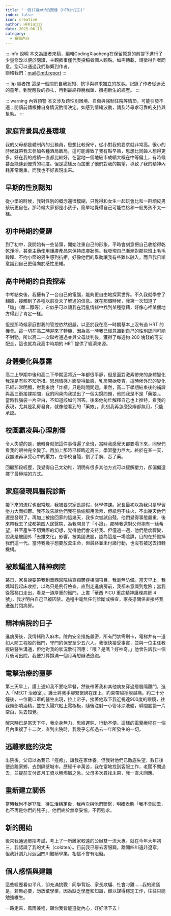 ```yaml
---
title: "一個17歲mtf的回憶 (HFRin🏳️‍⚧️🍥)"
index: false
icon: creative
author: HFRin🏳️‍⚧️🍥
date: 2025-06-18
category:
  - 投稿內容
---
```


::: info 說明
本文為讀者來稿，編輯CodingXiaoheng在保留原意的前提下進行了少量修改以便於閱讀，主觀敘事僅代表投稿者個人觀點。如需轉載，請徵得作者同意。您可以通過我們聯繫到作者。  
聯絡我們：mail@mtf.report
:::

::: tip 編者按
這是一個關於自我認知、抗爭與尋求獨立的故事。記錄了作者從迷茫的童年，到覺醒後的掙扎，再到最終掙脫枷鎖、擁抱新生的經歷。
:::

::: warning 內容預警
本文涉及跨性別困境、自傷與強制住院等情節，可能引發不適；閱讀前請根據自身情況酌情決定。如感到情緒波動，請及時尋求可靠的支持與幫助。
:::

## 家庭背景與成長環境

我的父母都是體制內的公務員，思想比較保守，從小對我的要求就非常高。很小的時候就帶我去參加各種酒局飯局，這可能導致了我有點早熟，思想比同齡人想得更多。好在我的成績一直都比較好，在當地一個地級市成績大概在中等偏上，有時候甚至能達到優秀的程度。但是這樣反而加重了他們對我的期望，導致了我的精神內耗非常嚴重，而我也不好表現出來。

## 早期的性別認知

從小學的時候，我對性別的概念還很模糊，只覺得和女生一起玩會比和一群頑皮男孩玩更自在。那時候大家都是小孩子，簡單地覺得自己可能性格和一般男孩不太一樣。

## 初中時期的覺醒

到了初中，我開始有一些苗頭，開始注重自己的形象，平時會刻意把自己收拾得乾乾淨淨，甚至主動使用護膚產品來保持皮膚狀態。我發現自己漸漸對那些班上毛毛躁躁、不拘小節的男生感到抗拒，好像他們的舉動讓我有些難以融入。而且我日漸意識到自己更偏向於感性思維。

## 高中時期的自我探索

中考結束後，我擁有了一台自己的電腦，能夠更自由地探索世界。不久我就學會了翻牆，接觸到了各種以前從未了解過的信息。就在那個時候，我第一次知道了「糖」（雌二醇等），它似乎可以讓我在混亂情緒中找到某種慰藉，好像心裡某個地方得到了肯定一樣。

但是那時候家庭對我的管控依然很嚴，以至於我在高一時期基本上沒有過 HRT 的機會。這一切在高二時迎來了轉機，因為高一時我已經意識到自己的性別認同可能不對勁，所以高二一次聯考通過並與父母談判後，獲得了每週約 200 塊錢的可支配金，這也就為我高中時期的 HRT 提供了經濟來源。

## 身體變化與暴露

高二上學期中後和高二下學期這將近一年都很平靜，但是面對激素帶來的身體變化我還是有些不知所措。思想情感方面變得敏感，乳房開始發育，這時候外形的變化已經非常明顯，對我來說「炸櫃」只是時間問題。果然，高二下學期結束後的補課與高三銜接課期間，我的同桌向我拋出了一個尖銳問題，他問我是不是「藥娘」。當時我腦袋一片空白，不知道該如何回答。後來他匆忙解釋自己也上推特，看我的表現，尤其是乳房發育，就像他看到的「藥娘」。此刻我再怎麼狡辯都無用，只能承認。

## 校園霸凌與心理創傷

令人失望的是，他轉身就把這件事傳遍了全班，當時我感覺天都要塌下來，同學們看我的眼神完全變了。再加上那時已經臨近高三，學習壓力巨大。終於在某一天，我無法再承受心中的壓力，在學校自殘，割了手腕、吞了藥。

回顧那段經歷，我覺得自己太幼稚，明明有很多其他方式可以緩解壓力，卻偏偏選擇了最極端的方式。

## 家庭發現與醫院診斷

接下來的流程也很常規，我被要求家長請假，休學停課。家長最初以為我只是學習壓力大而抑鬱。我不敢告訴他們我在偷偷服用激素，但紙包不住火，不出幾天他們還是發現了。再加上被接回家的這幾天，我多次嘗試自殘，他們覺得事態嚴重，後來帶我去了成都第四人民醫院，為我開具了「小證」。那時我還對父母抱有一絲希望，甚至產生不切實際的幻想，覺得他們會支持我。但僅過一週，他們態度驟變，說我是被國外「去雄文化」影響，被美國洗腦，認為這是一場陰謀，目的在於毀掉我們這一代。當時我幾乎想要放棄生命，但最終並未付諸行動，也沒有被送去扭轉機構。

## 被欺騙進入精神病院

某日，家長說要帶我到華西醫院檢查抑鬱症相關項目，我毫無防備。當天早上，我媽叫我起床收拾，以為只是例行檢查。直到走進病房前，我都未意識到危險；當我從電梯口走出，看見一道厚重的鐵門，上書「華西 PICU 重症精神護理病房 4 號」，我才明白自己已被囚禁。過程中毫無任何診斷或檢查，家長憑關係直接將我送進封閉病房。

## 精神病院的日子

進病房後，我情緒陷入麻木。院內安全措施嚴密，所有門禁需刷卡，電梯井有一道如人防工程般的鐵門，守門的保安至少五六人。我很快接受事實，並與一位主任教授級醫生溝通，但他對我的狀況敷衍回應：「哦？是嗎？好神奇。」他曾告訴我一個月後可出院，我便打算撐滿一個月再想辦法逃跑。

## 電擊治療的噩夢

第三天早上，護士通知我不要吃早餐，然後帶著我和其他病友穿過層層隔離門，進入「MECT 治療室」。護士將我手腳緊緊綁在床上，約束帶越掙脫越痛。約二十分鐘後，一位戴口罩的醫生出現，拉上帘子，接著他取下我近視達900度的眼鏡，往我頭部噴酒精，並在太陽穴貼上電極板，隨後注射一小管冰涼液體，瞬間腦袋一片空白，失去知覺。

醒來時已是當天下午，我全身無力、思維遲鈍、行動不便。這樣的電擊療程在一個月內重複了十二次，直到出院時，我幾乎忘卻過去一年所發生的一切。

## 逃離家庭的決定

出院後，父母以為我已「痊癒」，讓我在家休養。但我對他們已徹底失望，數日後便逃離家鄉，去到隔壁城市。歷經千辛萬苦，我在當地找到客服工作，老闆不問過去，並提前支付首月工資以解燃眉之急。父母多次尋找未果，我一直未回應。

## 重新建立關係

當時我尚不足17歲，待生活穩定後，我再次與他們聯繫，明確表態「我不會回去，也不再是你們的兒子」。他們終於無奈妥協，不再強求。

## 新的開始

後來我通過單招考試，考上了一所離家較遠的公辦雙一流大專。就在今年大年初三，我認識了我的丈夫（coldtea）。目前我已辭去客服職，離開四川遠赴遼寧，但我計劃九月返回四川繼續學業，相信不會有阻礙。

## 個人感悟與建議

這些經歷看似平凡，卻充滿挑戰：同學背叛、家長欺騙、社會刁難……我的建議是，若無必要，勿放棄學業，因為缺乏學歷和知識，難以謀得穩定工作，往往只能勉強維生。

一路走來，風雨兼程，願你我皆能遵從內心，好好活下去！
